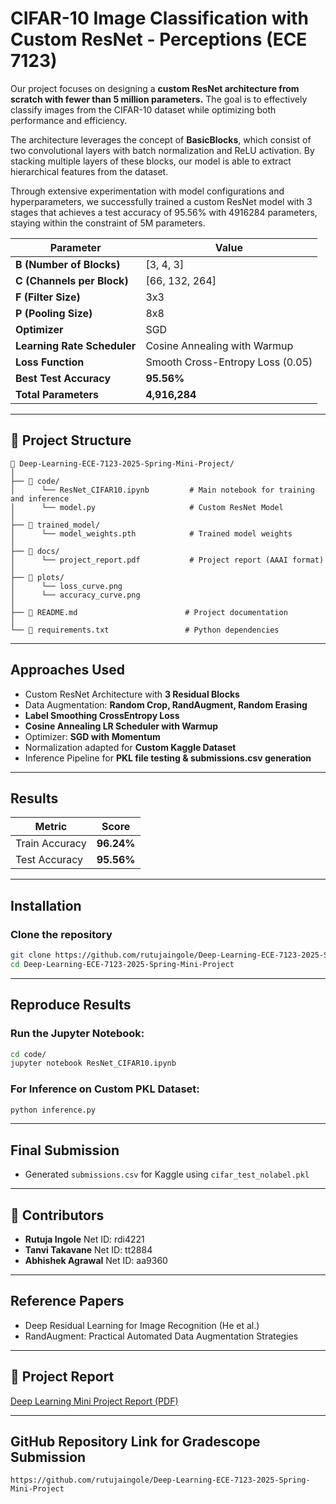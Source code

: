 # CIFAR-10 Image Classification with Custom ResNet - Perceptions (ECE 7123)

Our project focuses on designing a **custom ResNet architecture from scratch with fewer than 5 million parameters.** The goal is to effectively classify images from the CIFAR-10 dataset while optimizing both performance and efficiency.  

The architecture leverages the concept of **BasicBlocks**, which consist of two convolutional layers with batch normalization and ReLU activation. By stacking multiple layers of these blocks, our model is able to extract hierarchical features from the dataset.

Through extensive experimentation with model configurations and hyperparameters, we successfully trained a custom ResNet model with 3 stages that achieves a test accuracy of 95.56% with 4916284 parameters, staying within the constraint of 5M parameters.  


| Parameter             | Value                  |
|----------------|----------------------|
| **B (Number of Blocks)** | [3, 4, 3] |
| **C (Channels per Block)** | [66, 132, 264] |
| **F (Filter Size)** | 3x3 |
| **P (Pooling Size)** | 8x8 |
| **Optimizer** | SGD |
| **Learning Rate Scheduler** | Cosine Annealing with Warmup |
| **Loss Function** | Smooth Cross-Entropy Loss (0.05) |
| **Best Test Accuracy** | **95.56%** |
| **Total Parameters** | **4,916,284** |

---
## 📂 Project Structure

```
📂 Deep-Learning-ECE-7123-2025-Spring-Mini-Project/
│
├── 📂 code/
│      └── ResNet_CIFAR10.ipynb         # Main notebook for training and inference
│      └── model.py                     # Custom ResNet Model
│
├── 📂 trained_model/
│      └── model_weights.pth            # Trained model weights
│
├── 📂 docs/
│      └── project_report.pdf           # Project report (AAAI format)
│
├── 📂 plots/
│      └── loss_curve.png
│      └── accuracy_curve.png
│
├── 📝 README.md                        # Project documentation
│
└── 📄 requirements.txt                 # Python dependencies
```

---

##  **Approaches Used**
 - Custom ResNet Architecture with **3 Residual Blocks**  
 -  Data Augmentation: **Random Crop, RandAugment, Random Erasing**  
 - **Label Smoothing CrossEntropy Loss**  
 -  **Cosine Annealing LR Scheduler with Warmup**  
 -  Optimizer: **SGD with Momentum**  
 -  Normalization adapted for **Custom Kaggle Dataset**  
 - Inference Pipeline for **PKL file testing & submissions.csv generation**

---

##  **Results**
| Metric             | Score         |
|----------------|---------------------|
| Train Accuracy        | **96.24%** |
| Test Accuracy | **95.56%** |
---

##  **Installation**
### Clone the repository
```bash
git clone https://github.com/rutujaingole/Deep-Learning-ECE-7123-2025-Spring-Mini-Project.git
cd Deep-Learning-ECE-7123-2025-Spring-Mini-Project
```

---

##  **Reproduce Results**

### Run the Jupyter Notebook:
```bash
cd code/
jupyter notebook ResNet_CIFAR10.ipynb
```

### For Inference on Custom PKL Dataset:
```bash
python inference.py
```

---

##  **Final Submission**
- Generated `submissions.csv` for Kaggle using `cifar_test_nolabel.pkl`
---

## 👤 **Contributors**
- **Rutuja Ingole**  Net ID: rdi4221
- **Tanvi Takavane**  Net ID: tt2884
- **Abhishek Agrawal** Net ID: aa9360

---

##  Reference Papers
- Deep Residual Learning for Image Recognition (He et al.)
- RandAugment: Practical Automated Data Augmentation Strategies

---

## 🔗 Project Report
[Deep Learning Mini Project Report (PDF)](./docs/project_report.pdf)

---

##  **GitHub Repository Link for Gradescope Submission**
```
https://github.com/rutujaingole/Deep-Learning-ECE-7123-2025-Spring-Mini-Project
```
